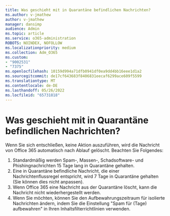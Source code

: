 ```yaml
---
title: Was geschieht mit in Quarantäne befindlichen Nachrichten?
ms.author: v-jmathew
author: v-jmathew
manager: dansimp
audience: Admin
ms.topic: article
ms.service: o365-administration
ROBOTS: NOINDEX, NOFOLLOW
ms.localizationpriority: medium
ms.collection: Adm_O365
ms.custom:
- "9002531"
- "7375"
ms.openlocfilehash: 10159d994a71dfb0941df0ea9dd4bb16eee1d1a2
ms.sourcegitcommit: de17cf643683f8406831eecaf6299ace609f5599
ms.translationtype: MT
ms.contentlocale: de-DE
ms.lasthandoff: 05/26/2022
ms.locfileid: "65731818"
---
```

# <a name="what-happens-to-quarantined-messages"></a>Was geschieht mit in Quarantäne befindlichen Nachrichten?

Wenn Sie sich entschließen, keine Aktion auszuführen, wird die Nachricht von Office 365 automatisch nach Ablauf gelöscht. Beachten Sie Folgendes:

1. Standardmäßig werden Spam-, Massen-, Schadsoftware- und Phishingnachrichten 15 Tage lang in Quarantäne gehalten.
2. Eine in Quarantäne befindliche Nachricht, die einer Nachrichtenflussregel entspricht, wird 7 Tage in Quarantäne gehalten (Sie können dies nicht anpassen).
3. Wenn Office 365 eine Nachricht aus der Quarantäne löscht, kann die Nachricht nicht wiederhergestellt werden.
4. Wenn Sie möchten, können Sie den Aufbewahrungszeitraum für isolierte Nachrichten ändern, indem Sie die Einstellung "Spam für (Tage) aufbewahren" in Ihren Inhaltsfilterrichtlinien verwenden.
